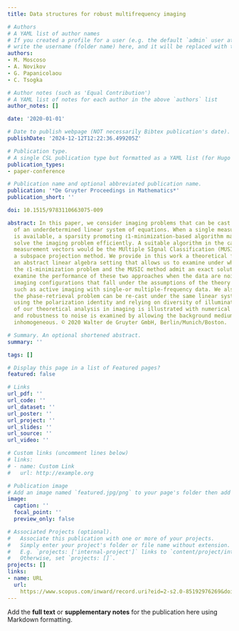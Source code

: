 ```yaml
---
title: Data structures for robust multifrequency imaging

# Authors
# A YAML list of author names
# If you created a profile for a user (e.g. the default `admin` user at `content/authors/admin/`), 
# write the username (folder name) here, and it will be replaced with their full name and linked to their profile.
authors:
- M. Moscoso
- A. Novikov
- G. Papanicolaou
- C. Tsogka

# Author notes (such as 'Equal Contribution')
# A YAML list of notes for each author in the above `authors` list
author_notes: []

date: '2020-01-01'

# Date to publish webpage (NOT necessarily Bibtex publication's date).
publishDate: '2024-12-12T12:22:36.499205Z'

# Publication type.
# A single CSL publication type but formatted as a YAML list (for Hugo requirements).
publication_types:
- paper-conference

# Publication name and optional abbreviated publication name.
publication: '*De Gruyter Proceedings in Mathematics*'
publication_short: ''

doi: 10.1515/9783110663075-009

abstract: In this paper, we consider imaging problems that can be cast in the form
  of an underdetermined linear system of equations. When a single measurement vector
  is available, a sparsity promoting ℓ1-minimization-based algorithm may be used to
  solve the imaging problem efficiently. A suitable algorithm in the case of multiple
  measurement vectors would be the MUltiple SIgnal Classification (MUSIC) which is
  a subspace projection method. We provide in this work a theoretical framework in
  an abstract linear algebra setting that allows us to examine under what conditions
  the ℓ1-minimization problem and the MUSIC method admit an exact solution. We also
  examine the performance of these two approaches when the data are noisy. Several
  imaging configurations that fall under the assumptions of the theory are discussed
  such as active imaging with single-or multiple-frequency data. We also show that
  the phase-retrieval problem can be re-cast under the same linear system formalism
  using the polarization identity and relying on diversity of illuminations. The relevance
  of our theoretical analysis in imaging is illustrated with numerical simulations
  and robustness to noise is examined by allowing the background medium to be weakly
  inhomogeneous. © 2020 Walter de Gruyter GmbH, Berlin/Munich/Boston.

# Summary. An optional shortened abstract.
summary: ''

tags: []

# Display this page in a list of Featured pages?
featured: false

# Links
url_pdf: ''
url_code: ''
url_dataset: ''
url_poster: ''
url_project: ''
url_slides: ''
url_source: ''
url_video: ''

# Custom links (uncomment lines below)
# links:
# - name: Custom Link
#   url: http://example.org

# Publication image
# Add an image named `featured.jpg/png` to your page's folder then add a caption below.
image:
  caption: ''
  focal_point: ''
  preview_only: false

# Associated Projects (optional).
#   Associate this publication with one or more of your projects.
#   Simply enter your project's folder or file name without extension.
#   E.g. `projects: ['internal-project']` links to `content/project/internal-project/index.md`.
#   Otherwise, set `projects: []`.
projects: []
links:
- name: URL
  url: 
    https://www.scopus.com/inward/record.uri?eid=2-s2.0-85192976269&doi=10.1515%2f9783110663075-009&partnerID=40&md5=358634a023b416b0ef6eeff261d4dc34
---
```


Add the **full text** or **supplementary notes** for the publication here using Markdown formatting.
